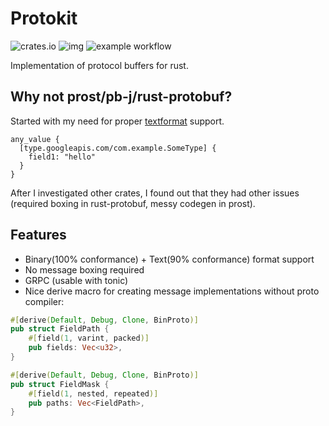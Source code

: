 # Protokit

![crates.io](https://img.shields.io/crates/v/protokit.svg)
![img](https://img.shields.io/docsrs/protokit)
![example workflow](https://github.com/semtexzv/protokit/actions/workflows/rust.yml/badge.svg)

Implementation of protocol buffers for rust.

## Why not prost/pb-j/rust-protobuf?

Started with my need for
proper [textformat](https://protobuf.dev/reference/protobuf/textformat-spec/#any)
support.

```prototext
any_value {
  [type.googleapis.com/com.example.SomeType] {
    field1: "hello"
  }
}
```

After I investigated other crates, I found out that they had other issues (required
boxing in rust-protobuf, messy codegen in prost).

## Features
- Binary(100% conformance) + Text(90% conformance) format support
- No message boxing required
- GRPC (usable with tonic)
- Nice derive macro for creating message implementations without proto compiler:
```rust
#[derive(Default, Debug, Clone, BinProto)]
pub struct FieldPath {
    #[field(1, varint, packed)]
    pub fields: Vec<u32>,
}

#[derive(Default, Debug, Clone, BinProto)]
pub struct FieldMask {
    #[field(1, nested, repeated)]
    pub paths: Vec<FieldPath>,
}
```
